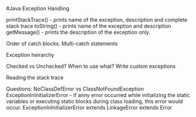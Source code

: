 #Java Exception Handling


printStackTrace() - prints name of the exception, description and complete stack trace
toString() - prints name of the exception and description
getMessage() - prints the description of the exception only.

Order of catch blocks.
Multi-catch statements

Exception heirarchy

Checked vs Unchecked? When to use what?
Write custom exceptions

Reading the stack trace

Questions:
NoClassDefError vs ClassNotFoundException
ExceptionInInitializerError - if anny error occurred while initializing the static variables or executing static blocks during class loading, this error would occur. ExceptionInInitializerError extends LinkageError extends Error
